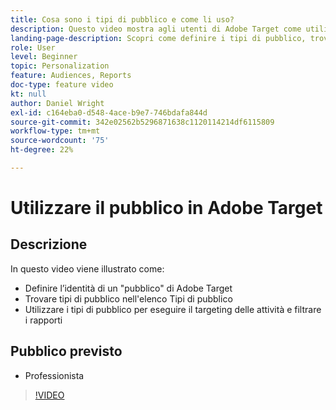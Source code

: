 ```yaml
---
title: Cosa sono i tipi di pubblico e come li uso?
description: Questo video mostra agli utenti di Adobe Target come utilizzare i tipi di pubblico per eseguire il targeting delle attività e filtrare i rapporti.
landing-page-description: Scopri come definire i tipi di pubblico, trovare i tipi di pubblico, eseguire il targeting delle attività e filtrare i rapporti.
role: User
level: Beginner
topic: Personalization
feature: Audiences, Reports
doc-type: feature video
kt: null
author: Daniel Wright
exl-id: c164eba0-d548-4ace-b9e7-746bdafa844d
source-git-commit: 342e02562b5296871638c1120114214df6115809
workflow-type: tm+mt
source-wordcount: '75'
ht-degree: 22%

---
```


# Utilizzare il pubblico in Adobe Target

## Descrizione

In questo video viene illustrato come:

* Definire l’identità di un &quot;pubblico&quot; di Adobe Target
* Trovare tipi di pubblico nell&#39;elenco Tipi di pubblico
* Utilizzare i tipi di pubblico per eseguire il targeting delle attività e filtrare i rapporti

## Pubblico previsto

* Professionista

>[!VIDEO](https://video.tv.adobe.com/v/17398/?quality=12)
